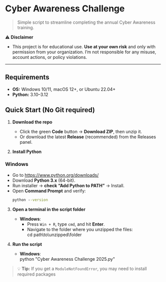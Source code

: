 # Cyber Awareness Challenge

> Simple script to streamline completing the annual Cyber Awareness training.

⚠️ **Disclaimer**
- This project is for educational use.  **Use at your own risk** and only with permission from your organization. I’m not responsible for any misuse, account actions, or policy violations.

---

## Requirements

- **OS:** Windows 10/11, macOS 12+, or Ubuntu 22.04+
- **Python:** 3.10–3.12

## Quick Start (No Git required)

1) **Download the repo**
   - Click the green **Code** button → **Download ZIP**, then unzip it.
   - Or download the latest **Release** (recommended) from the Releases panel.

2) **Install Python**

### Windows
- Go to https://www.python.org/downloads/
- Download **Python 3.x** (64-bit).
- Run installer → **check “Add Python to PATH”** → Install.
- Open **Command Prompt** and verify:
  ```bat
  python --version

3) **Open a terminal in the script folder**  
   - **Windows**:  
     - Press `Win + R`, type `cmd`, and hit **Enter**.  
     - Navigate to the folder where you unzipped the files:  
       cd path\to\unzipped\folder

4) **Run the script**  
   - **Windows**:  
     python "Cyber Awareness Challenge 2025.py"

> 💡 **Tip:** If you get a `ModuleNotFoundError`, you may need to install required packages
